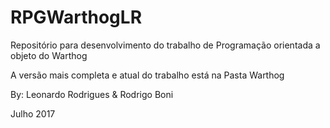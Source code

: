 # RPGWarthogLR

Repositório para desenvolvimento do trabalho de Programação orientada a objeto do Warthog

A versão mais completa e atual do trabalho está na Pasta Warthog

By: Leonardo Rodrigues & Rodrigo Boni

Julho 2017
